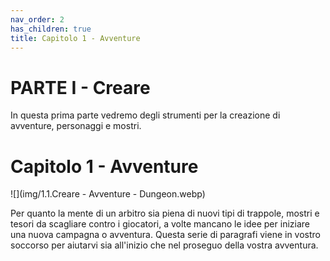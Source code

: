 ```yaml
---
nav_order: 2
has_children: true
title: Capitolo 1 - Avventure
---
```

# PARTE I - Creare

In questa prima parte vedremo degli strumenti per la creazione di avventure, personaggi e mostri.

# Capitolo 1 - Avventure

![](img/1.1.Creare - Avventure - Dungeon.webp)

Per quanto la mente di un arbitro sia piena di nuovi tipi di trappole, mostri e tesori da scagliare contro i giocatori, a volte mancano le idee per iniziare una nuova campagna o avventura. Questa serie di paragrafi viene in vostro soccorso per aiutarvi sia all'inizio che nel proseguo della vostra avventura.
